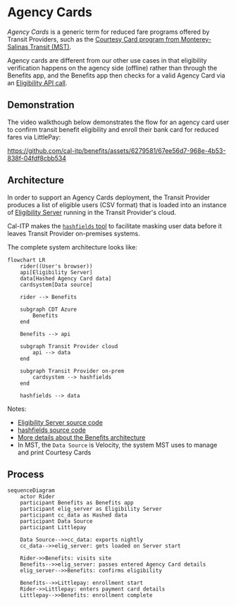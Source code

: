 # Agency Cards

_Agency Cards_ is a generic term for reduced fare programs offered by Transit Providers, such as the
[Courtesy Card program from Monterey-Salinas Transit (MST)](https://mst.org/riders-guide/how-to-ride/courtesy-card/).

Agency cards are different from our other use cases in that eligibility verification happens on the agency side (offline) rather
than through the Benefits app, and the Benefits app then checks for a valid Agency Card via an [Eligibility API call](https://docs.calitp.org/eligibility-api/specification/).

## Demonstration

The video walkthough below demonstrates the flow for an agency card user to confirm transit benefit eligibility and enroll their bank card for reduced fares via LittlePay:

https://github.com/cal-itp/benefits/assets/6279581/67ee56d7-968e-4b53-838f-04fdf8cbb534

## Architecture

In order to support an Agency Cards deployment, the Transit Provider produces a list of eligible users
(CSV format) that is loaded into an instance of [Eligibility Server](https://docs.calitp.org/eligibility-server/) running in the Transit Provider's cloud.

Cal-ITP makes the [`hashfields` tool](https://docs.calitp.org/hashfields) to facilitate masking user data before it leaves Transit Provider on-premises systems.

The complete system architecture looks like:

```mermaid
flowchart LR
    rider((User's browser))
    api[Eligibility Server]
    data[Hashed Agency Card data]
    cardsystem[Data source]

    rider --> Benefits

    subgraph CDT Azure
        Benefits
    end

    Benefits --> api

    subgraph Transit Provider cloud
        api --> data
    end

    subgraph Transit Provider on-prem
        cardsystem --> hashfields
    end

    hashfields --> data
```

Notes:

- [Eligibility Server source code](https://github.com/cal-itp/eligibility-server)
- [hashfields source code](https://github.com/cal-itp/hashfields)
- [More details about the Benefits architecture](../../deployment/infrastructure/#architecture)
- In MST, the `Data Source` is Velocity, the system MST uses to manage and print Courtesy Cards

## Process

```mermaid
sequenceDiagram
    actor Rider
    participant Benefits as Benefits app
    participant elig_server as Eligibility Server
    participant cc_data as Hashed data
    participant Data Source
    participant Littlepay

    Data Source-->>cc_data: exports nightly
    cc_data-->>elig_server: gets loaded on Server start

    Rider->>Benefits: visits site
    Benefits-->>elig_server: passes entered Agency Card details
    elig_server-->>Benefits: confirms eligibility

    Benefits-->>Littlepay: enrollment start
    Rider->>Littlepay: enters payment card details
    Littlepay-->>Benefits: enrollment complete
```

